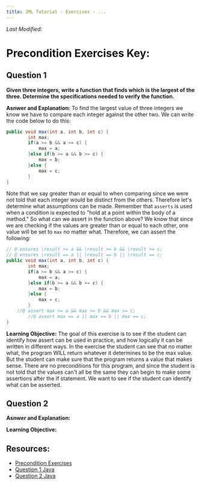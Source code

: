 ```yaml
---
title: JML Tutorial - Exercises - ...
---
```

<i>Last Modified: <script type="text/javascript"> document.write(new Date(document.lastModified).toUTCString())</script></i>

# Precondition Exercises Key:
## **Question 1**
**Given three integers, write a function that finds which is the largest of the three. Determine the specifications needed to verify the function.**

**Asnwer and Explanation:**
To find the largest value of three integers we know we have to compare each integer against the other two. We can write the code below to do this:
```Java
public void max(int a, int b, int c) {
		int max;
		if(a >= b && a >= c) {
			max = a;
		}else if(b >= a && b >= c) {
			max = b;
		}else {
			max = c;
		}
}
```
Note that we say greater than or equal to when comparing since we were not told that each integer would be distinct from the others. Therefore let's determine what assumptions can be made. Remember that `asserts` is used when a condition is expected to "hold at a point within the body of a method." So what can we assert in the function above? We know that since we are checking if the values are greater than or equal to each other, one value will be set to `max` no matter what. Therefore, we can assert the following:
```Java
// @ ensures \result >= a && \result >= b && \result >= c;
// @ ensures \result == a || \result == b || \result == c;
public void max(int a, int b, int c) {
		int max;
		if(a >= b && a >= c) {
			max = a;
		}else if(b >= a && b >= c) {
			max = b;
		}else {
			max = c;
		}
    //@ assert max >= a && max >= b && max >= c;
		//@ assert max == a || max == b || max == c;
}
```
**Learning Objective:**
The goal of this exercise is to see if the student can identify how assert can be used in practice, and how logically it can be written in different ways. In the exercise the student can see that no matter what, the program WILL return whatever it determines to be the max value. But the student can make sure that the program returns a value that makes sense. There are no preconditions for this program, and since the student is not told that the values can't all be the same they can begin to make some assertions after the if statement. We want to see if the student can identify what can be asserted.

## **Question 2**

**Asnwer and Explanation:**

**Learning Objective:**

## **Resources:**
+ [Precondition Exercises](AssertEx.md)
+ [Question 1 Java](AssertExample1.java)
+ [Question 2 Java](AssertExample2.java)
